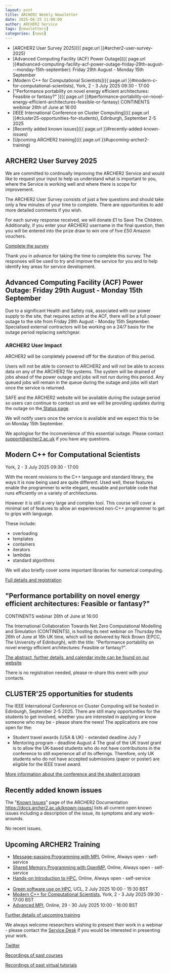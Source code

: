 ```yaml
---
layout: post
title: ARCHER2 Weekly Newsletter
date: 2025-06-25 11:00:00
author: ARCHER2 Service
tags: [newsletters] 
categories: [news]
---
```


- [ARCHER2 User Survey 2025]({{ page.url }}#archer2-user-survey-2025)
- [Advanced Computing Facility (ACF) Power Outage]({{ page.url }}#advanced-computing-facility-acf-power-outage-friday-29th-august---monday-15th-september): Friday 29th August - Monday 15th September
- [Modern C++ for Computational Scientists]({{ page.url }}#modern-c-for-computational-scientists), York, 2 - 3 July 2025 09:30 - 17:00
- ["Performance portability on novel energy efficient architectures: Feasible or fantasy?" ]({{ page.url }}#performance-portability-on-novel-energy-efficient-architectures-feasible-or-fantasy) CONTINENTS weibinar 26th of June at 16:00
- [IEEE International Conference on Cluster Computing]({{ page.url }}#cluster25-opportunities-for-students), Edinburgh, September 2-5 2025
- [Recently added known issues]({{ page.url }}#recently-added-known-issues)
- [Upcoming ARCHER2 training]({{ page.url }}#upcoming-archer2-training)  


<!--more-->


## ARCHER2 User Survey 2025

We are committed to continually improving the ARCHER2 Service and would like to request your input to help us understand what is important to you, where the Service is working well and where there is scope for improvement.

The ARCHER2 User Survey consists of just a few questions and should take only a few minutes of your time to complete. There are opportunities to add more detailed comments if you wish.

For each survey response received, we will donate £1 to Save The Children.
Additionally, if you enter your ARCHER2 username in the final question, then you will be entered into the prize draw to win one of five £50 Amazon vouchers.

[Complete the survey]( https://bit.ly/ARCHER2-User-Survey-2025)

Thank you in advance for taking the time to complete this survey. The responses will be used to try and improve the service for you and to help identify key areas for service development.


## Advanced Computing Facility (ACF) Power Outage: Friday 29th August - Monday 15th September

Due to a significant Health and Safety risk, associated with our power supply to the site, that requires action at the ACF, there will be a full power outage to the site from Friday 29th August - Monday 15th September.  Specialised external contractors will be working on a 24/7 basis for the outage period replacing switchgear.

### ARCHER2 User Impact

ARCHER2 will be completely powered off for the duration of this period.

Users will not be able to connect to ARCHER2 and will not be able to access data on any of the ARCHER2 file systems. The system will be drained of jobs ahead of the power outage and jobs will not run during this period. Any queued jobs will remain in the queue during the outage and jobs will start once the service is returned.

SAFE and the ARCHER2 website will be available during the outage period so users can continue to contact us and we will be providing updates during the outage on the[ Status page]( https://www.archer2.ac.uk/support-access/status.html).

We will notify users once the service is available and we expect this to be on Monday 15th September.

We apologise for the inconvenience of this essential outage. Please contact [support@archer2.ac.uk](mailto:support@archer2.ac.uk) if you have any questions.


## Modern C++ for Computational Scientists

York, 2 - 3 July 2025 09:30 - 17:00

With the recent revisions to the C++ language and standard library, the ways it is now being used are quite different. Used well, these features enable the programmer to write elegant, reusable and portable code that runs efficiently on a variety of architectures.

However it is still a very large and complex tool. This course will cover a minimal set of features to allow an experienced non-C++ programmer to get to grips with language.

These include:

 -   overloading
 -   templates
 -   containers
 -   iterators
 -   lambdas
 -   standard algorithms

We will also briefly cover some important libraries for numerical computing.

[Full details and registration]( https://www.archer2.ac.uk/training/courses/250702-modern-c/)


## "Performance portability on novel energy efficient architectures: Feasible or fantasy?"  

CONTINENTS webinar 26th of June at 16:00

The International Collaboration Towards Net Zero Computational Modelling and Simulation (CONTINENTS), is hosting its next webinar on Thursday the 26th of June at 16h UK time, which will be delivered by Nick Brown (EPCC, The University of Edinburgh), with the title: "Performance portability on novel energy efficient architectures: Feasible or fantasy?".

[The abstract, further details, and calendar invite can be found on our website]( https://continents-project.github.io/)

There is no registration needed, please re-share this event with your contacts.


## CLUSTER'25 opportunities for students  

The IEEE International Conference on Cluster Computing will be hosted in Edinburgh, September 2-5 2025.
There are still many opportunities for the students to get involved, whether you are interested in applying or know someone who may be - please share the news!
The applications are now open for the:
- Student travel awards (USA & UK) - extended deadline July 7
- Mentoring program - deadline August 4
The goal of the UK travel grant is to allow the UK-based students who do not have contributions in the conference to still experience all of its offerings. Therefore, only UK students who do not have accepted submissions (paper or poster) are eligible for the IEEE travel award. 

[More information about the conference and the student program](  https://clustercomp.org/2025/mentoring/)


## Recently added known issues
 
The "[Known Issues](https://docs.archer2.ac.uk/known-issues/)" page of the ARCHER2 Documentation
<https://docs.archer2.ac.uk/known-issues/>
lists all current open known issues including a description of the issue, its symptoms and any work-arounds.

No recent issues.


## Upcoming ARCHER2 Training

- [Message-passing Programming with MPI](https://www.archer2.ac.uk/training/courses/210000-mpi-self-service/), Online, Always open - self-service  
- [Shared Memory Programming with OpenMP](https://www.archer2.ac.uk/training/courses/210000-openmp-self-service/), Online, Always open - self-service 
- [Hands-on Introduction to HPC](https://www.archer2.ac.uk/training/courses/240000-intro-hpc-self-service/), Online, Always open - self-service     <br><br>
- [Green software use on HPC](https://www.archer2.ac.uk/training/courses/250702-green-computing/), UCL,  2 July 2025 10:00 - 15:30 BST
- [Modern C++ for Computational Scientists](https://www.archer2.ac.uk/training/courses/250702-modern-c/), York, 2 - 3 July 2025 09:30 - 17:00 BST
- [Advanced MPI](https://www.archer2.ac.uk/training/courses/250729-advanced-mpi/), Online, 29 - 30 July 2025 10:00 - 16:00 BST


[Further details of upcoming training](https://www.archer2.ac.uk/training/#upcoming-training)

We always welcome researchers wishing to present their work in a webinar - please contact the [Service Desk](https://www.archer2.ac.uk/support-access/servicedesk.html) if you would be interested in presenting your work.

[Twitter](https://twitter.com/ARCHER2_HPC)

[Recordings of past courses](https://www.archer2.ac.uk/training/materials/)

[Recordings of past virtual tutorials](https://www.archer2.ac.uk/training/materials/webinars)

	
